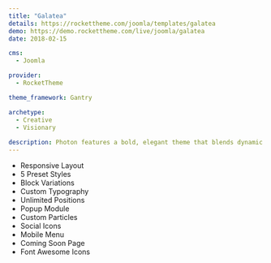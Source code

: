 ```yaml
---
title: "Galatea"
details: https://rockettheme.com/joomla/templates/galatea
demo: https://demo.rockettheme.com/live/joomla/galatea
date: 2018-02-15

cms: 
  - Joomla

provider: 
  - RocketTheme

theme_framework: Gantry

archetype:
  - Creative
  - Visionary
  
description: Photon features a bold, elegant theme that blends dynamic content elements while maintaining a level of simplicity that is the hallmark of modern design. Powered by Gantry 5, Photon is extremely easy to configure with limitless versatility.
---
```


* Responsive Layout
* 5 Preset Styles
* Block Variations
* Custom Typography
* Unlimited Positions
* Popup Module
* Custom Particles
* Social Icons
* Mobile Menu
* Coming Soon Page
* Font Awesome Icons	